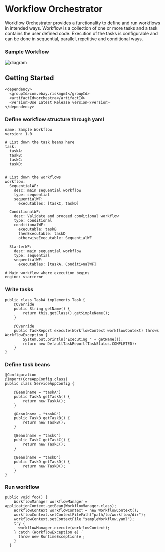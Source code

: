 # Workflow Orchestrator 

Workflow Orchestrator provides a functionality to define and run workflows in intended ways. Workflow is a collection of one or more tasks and a task contains the user defined code. Execution of the tasks is configurable and can be done in sequential, parallel, repetitive and conditional ways.

### Sample Workflow

![diagram](https://media.github.corp.ebay.com/user/35710/files/2f35553e-7476-4dc1-836d-9b9a3b66f5b9)


## Getting Started

```
<dependency>
  <groupId>com.ebay.riskmgmt</groupId>
  <artifactId>orchestra</artifactId>
  <version>Use Latest Release version</version>
</dependency>
```
### Define workflow structure through yaml

```
name: Sample Workflow
version: 1.0

# List down the task beans here
task:
  taskA:
  taskB:
  taskC:
  taskD:


# List down the workflows
workflow:
  SequentialWF:
    desc: main sequential workflow
    type: sequential
    sequentialWF:
      executables: [taskC, taskD]
      
  ConditionalWF:
    desc: Validate and proceed conditional workflow
    type: conditional
    conditionalWF:
      executable: taskB
      thenExecutable: taskD
      otherwiseExecutable: SequentialWF
  
  StarterWF:
    desc: main sequential workflow
    type: sequential
    sequentialWF:
      executables: [taskA, ConditionalWF]

# Main workflow where execution begins
engine: StarterWF

```

### Write tasks
```
public class TaskA implements Task {
    @Override
    public String getName() {
        return this.getClass().getSimpleName();
    }

    @Override
    public TaskReport execute(WorkflowContext workflowContext) throws WorkflowException {
        System.out.println("Executing " + getName());
        return new DefaultTaskReport(TaskStatus.COMPLETED);
    }
}
```

### Define task beans

```
@Configuration
@Import(CoreAppConfig.class)
public class ServiceAppConfig {

    @Bean(name = "taskA")
    public TaskA getTaskA() {
        return new TaskA();
    }

    @Bean(name = "taskB")
    public TaskB getTaskB() {
        return new TaskB();
    }

    @Bean(name = "taskC")
    public TaskC getTaskC() {
        return new TaskC();
    }

    @Bean(name = "taskD")
    public TaskD getTaskD() {
        return new TaskD();
    }
}
```

### Run workflow

```
public void foo() {
    WorkflowManager workflowManager = applicationContext.getBean(WorkflowManager.class);
    WorkflowContext workflowContext = new WorkflowContext();
    workflowContext.setContextFilePath("path/to/workflow/dir");
    workflowContext.setContextFile("sampleWorkflow.yaml");
    try {
      workflowManager.execute(workflowContext);
    } catch (WorkflowException e) {
      throw new RuntimeException(e);
    }
  }
```
